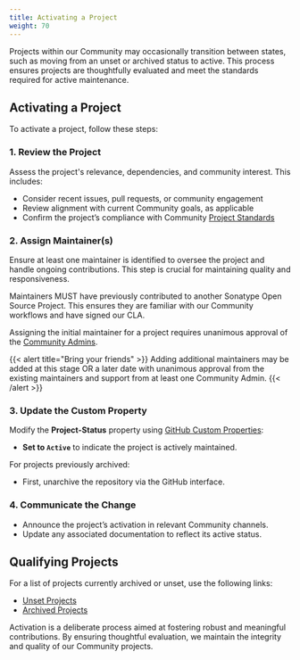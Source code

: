 ```yaml
---
title: Activating a Project
weight: 70
---
```


Projects within our Community may occasionally transition between states, such as moving from an unset or archived status to active. This process ensures projects are thoughtfully evaluated and meet the standards required for active maintenance.

## Activating a Project

To activate a project, follow these steps:

### 1. Review the Project

Assess the project's relevance, dependencies, and community interest. This includes:

- Consider recent issues, pull requests, or community engagement
- Review alignment with current Community goals, as applicable
- Confirm the project’s compliance with Community [Project Standards](https://contribute.sonatype.com/docs/standards/)

### 2. Assign Maintainer(s)

Ensure at least one maintainer is identified to oversee the project and handle ongoing contributions. This step is crucial for maintaining quality and responsiveness.

Maintainers MUST have previously contributed to another Sonatype Open Source Project. This ensures they are familiar with our Community workflows and have signed our CLA.

Assigning the initial maintainer for a project requires unanimous approval of the [Community Admins](../community_roles/admin.md). 

{{< alert title="Bring your friends" >}}
Adding additional maintainers may be added at this stage OR a later date with unanimous approval from the existing maintainers and support from at least one Community Admin.
{{< /alert >}}

### 3. Update the Custom Property

Modify the **Project-Status** property using [GitHub Custom Properties](https://docs.github.com/en/organizations/managing-organization-settings/managing-custom-properties-for-repositories-in-your-organization):
- **Set to `Active`** to indicate the project is actively maintained.

For projects previously archived:
- First, unarchive the repository via the GitHub interface.

### 4. Communicate the Change

- Announce the project’s activation in relevant Community channels.
- Update any associated documentation to reflect its active status.

## Qualifying Projects

For a list of projects currently archived or unset, use the following links:

- [Unset Projects](https://github.com/orgs/sonatype-nexus-community/repositories?q=visibility%3Apublic+archived%3Afalse+no%3Aprops.Project-Status)
- [Archived Projects](https://github.com/orgs/sonatype-nexus-community/repositories?q=visibility%3Apublic+archived%3Atrue)

Activation is a deliberate process aimed at fostering robust and meaningful contributions. By ensuring thoughtful evaluation, we maintain the integrity and quality of our Community projects.
